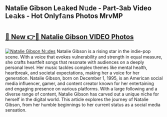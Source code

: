 ## Natalie Gibson Le𝚊ked N𝚞de - Part-3ab Video Le𝚊ks - Hot Onlyf𝚊ns Photos MrvMP

# <h2><a href="http://ac12635.deff.icu/?id=Natalie+Gibson">🔗 New 👉🔴 Natalie Gibson VIDEO Photos</a></h2>

[![Natalie Gibson N𝚞des](https://i.imgur.com/rIISA9y.gif)](http://ac12635.deff.icu/?id=Natalie+Gibson)
Natalie Gibson is a rising star in the indie-pop scene. With a voice that evokes vulnerability and strength in equal measure, she crafts heartfelt songs that resonate with audiences on a deeply personal level. Her music tackles complex themes like mental health, heartbreak, and societal expectations, making her a voice for her generation. Natalie Gibson, born on December 1, 1995, is an American social media influencer, gamer, and content creator known for her entertaining and engaging presence on various platforms. With a large following and a diverse range of content, Natalie Gibson has carved out a unique niche for herself in the digital world. This article explores the journey of Natalie Gibson, from her humble beginnings to her current status as a social media sensation.
